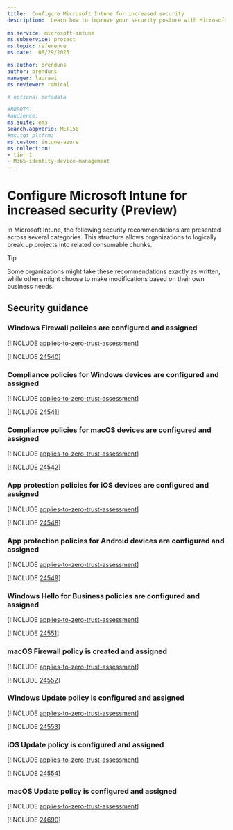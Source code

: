```yaml
---
title:  Configure Microsoft Intune for increased security
description:  Learn how to improve your security posture with Microsoft Intune.
 
ms.service: microsoft-intune
ms.subservice: protect
ms.topic: reference
ms.date:  08/29/2025

ms.author: brenduns
author: brenduns
manager: laurawi
ms.reviewer: ramical

# optional metadata

#ROBOTS:
#audience:
ms.suite: ems
search.appverid: MET150
#ms.tgt_pltfrm:
ms.custom: intune-azure
ms.collection:
- tier 1
- M365-identity-device-management
--- 
```

 
# Configure Microsoft Intune for increased security (Preview)

In Microsoft Intune, the following security recommendations are presented across several categories. This structure allows organizations to logically break up projects into related consumable chunks.

> [!TIP]
> Some organizations might take these recommendations exactly as written, while others might choose to make modifications based on their own business needs.

## Security guidance

### Windows Firewall policies are configured and assigned<!-- 24540 -->
[!INCLUDE [applies-to-zero-trust-assessment](./includes/secure-recommendations/applies-to-zero-trust-assessment.md)]

[!INCLUDE [24540](./includes/secure-recommendations/24540.md)]

### Compliance policies for Windows devices are configured and assigned<!-- 24541 -->
[!INCLUDE [applies-to-zero-trust-assessment](./includes/secure-recommendations/applies-to-zero-trust-assessment.md)]

[!INCLUDE [24541](./includes/secure-recommendations/24541.md)]

### Compliance policies for macOS devices are configured and assigned<!-- 24542 -->
[!INCLUDE [applies-to-zero-trust-assessment](./includes/secure-recommendations/applies-to-zero-trust-assessment.md)]

[!INCLUDE [24542](./includes/secure-recommendations/24542.md)]

### App protection policies for iOS devices are configured and assigned<!-- 24548 -->
[!INCLUDE [applies-to-zero-trust-assessment](./includes/secure-recommendations/applies-to-zero-trust-assessment.md)]

[!INCLUDE [24548](./includes/secure-recommendations/24548.md)]

### App protection policies for Android devices are configured and assigned<!-- 24549 -->
[!INCLUDE [applies-to-zero-trust-assessment](./includes/secure-recommendations/applies-to-zero-trust-assessment.md)]

[!INCLUDE [24549](./includes/secure-recommendations/24549.md)]


### Windows Hello for Business policies are  configured and assigned <!-- 24551 -->
[!INCLUDE [applies-to-zero-trust-assessment](./includes/secure-recommendations/applies-to-zero-trust-assessment.md)]

[!INCLUDE [24551](./includes/secure-recommendations/24551.md)]

### macOS Firewall policy is created and assigned<!-- 24552 -->
[!INCLUDE [applies-to-zero-trust-assessment](./includes/secure-recommendations/applies-to-zero-trust-assessment.md)]

[!INCLUDE [24552](./includes/secure-recommendations/24552.md)]

### Windows Update policy is configured and assigned<!-- 24553 -->
[!INCLUDE [applies-to-zero-trust-assessment](./includes/secure-recommendations/applies-to-zero-trust-assessment.md)]

[!INCLUDE [24553](./includes/secure-recommendations/24553.md)]

### iOS Update policy is configured and assigned<!-- 24554 -->
[!INCLUDE [applies-to-zero-trust-assessment](./includes/secure-recommendations/applies-to-zero-trust-assessment.md)]

[!INCLUDE [24554](./includes/secure-recommendations/24554.md)]

### macOS Update policy is configured and assigned<!-- 24690 -->
[!INCLUDE [applies-to-zero-trust-assessment](./includes/secure-recommendations/applies-to-zero-trust-assessment.md)]

[!INCLUDE [24690](./includes/secure-recommendations/24690.md)]









